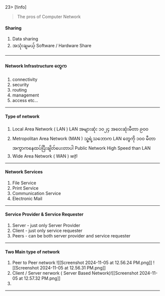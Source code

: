23> [!info]
> The pros of Computer Network




#### Sharing
1. Data sharing
2. အသုံးချမယ့် Software / Hardware Share
---
#### Network Infrastructure တွေက
1. connectivity
2. security
3. routing
4. management
5. access etc...
----
#### Type of network
1. Local Area Network ( LAN )
	LAN အများဆုံး ၁၀၂၄ 
	အဝေးဆုံးမီတာ ၉၀၀
2. Metropolitan Area Network (MAN )
	သူ့ရဲ့သဘောက LAN တွေကို ၁၀၀ မီတာအကွာကနေထပ်ပြီးချိတ်ပေးတာပါ
	Public Network
	High Speed than LAN
3. Wide Area Network ( WAN ) *wifi*
---
#### Network Services
1. File Service
2. Print Service
3. Communication Service
4. Electronic Mail
---
#### Service Provider & Service Requester
1. Server - just only Server Provider
2. Client - just only service requester
3. Peers - can be both server provider and service requester
---
#### Two Main type of network
1. Peer to Peer network
	![[Screenshot 2024-11-05 at 12.56.24 PM.png]]
	![[Screenshot 2024-11-05 at 12.56.31 PM.png]]
1. Client / Server nerwork ( Server Based Network)![[Screenshot 2024-11-05 at 12.57.32 PM.png]]
2. 
---
